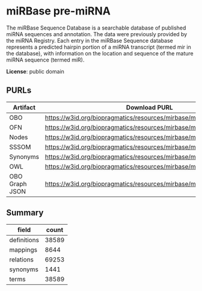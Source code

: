 # miRBase pre-miRNA

The miRBase Sequence Database is a searchable database of published miRNA sequences and annotation. The data were previously provided by the miRNA Registry. Each entry in the miRBase Sequence database represents a predicted hairpin portion of a miRNA transcript (termed mir in the database), with information on the location and sequence of the mature miRNA sequence (termed miR).

**License**: public domain

## PURLs

| Artifact       | Download PURL                                                         | Latest Versioned Download PURL                                             |
|----------------|-----------------------------------------------------------------------|----------------------------------------------------------------------------|
| OBO            | https://w3id.org/biopragmatics/resources/mirbase/mirbase.obo          | https://w3id.org/biopragmatics/resources/mirbase/22.1/mirbase.obo          |
| OFN            | https://w3id.org/biopragmatics/resources/mirbase/mirbase.ofn          | https://w3id.org/biopragmatics/resources/mirbase/22.1/mirbase.ofn          |
| Nodes          | https://w3id.org/biopragmatics/resources/mirbase/mirbase.tsv          | https://w3id.org/biopragmatics/resources/mirbase/22.1/mirbase.tsv          |
| SSSOM          | https://w3id.org/biopragmatics/resources/mirbase/mirbase.sssom.tsv    | https://w3id.org/biopragmatics/resources/mirbase/22.1/mirbase.sssom.tsv    |
| Synonyms       | https://w3id.org/biopragmatics/resources/mirbase/mirbase.synonyms.tsv | https://w3id.org/biopragmatics/resources/mirbase/22.1/mirbase.synonyms.tsv |
| OWL            | https://w3id.org/biopragmatics/resources/mirbase/mirbase.owl          | https://w3id.org/biopragmatics/resources/mirbase/22.1/mirbase.owl          |
| OBO Graph JSON | https://w3id.org/biopragmatics/resources/mirbase/mirbase.json         | https://w3id.org/biopragmatics/resources/mirbase/22.1/mirbase.json         |

## Summary

| field       |   count |
|-------------|---------|
| definitions |   38589 |
| mappings    |    8644 |
| relations   |   69253 |
| synonyms    |    1441 |
| terms       |   38589 |
